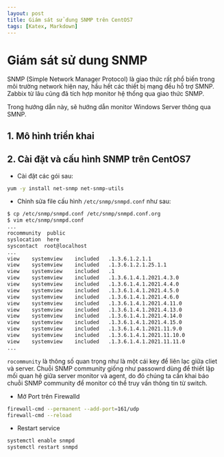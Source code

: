 ```yaml
---
layout: post
title: Giám sát sử dung SNMP trên CentOS7
tags: [Katex, Markdown]
---
```

# Giám sát sử dung SNMP

SNMP (Simple Network Manager Protocol) là giao thức rất phổ biến trong môi trường network hiện nay, hầu hết các thiết bị mạng đều hỗ trợ SMNP. Zabbix từ lâu cũng đã tích hợp monitor hệ thống qua giao thức SNMP.

Trong hướng dẫn này, sẽ hướng dẫn monitor Windows Server thông qua SMNP. 

## 1. Mô hình triển khai

## 2. Cài đặt và cấu hình SNMP trên CentOS7

- Cài đặt các gói sau:
```sh
yum -y install net-snmp net-snmp-utils
```
- Chỉnh sửa file cấu hình `/etc/snmp/snmpd.conf` như sau:

```sh
$ cp /etc/snmp/snmpd.conf /etc/snmp/snmpd.conf.org
$ vim etc/snmp/snmpd.conf
...
rocommunity  public
syslocation  here
syscontact  root@localhost
...
view    systemview    included   .1.3.6.1.2.1.1
view    systemview    included   .1.3.6.1.2.1.25.1.1
view    systemview    included   .1
view    systemview    included   .1.3.6.1.4.1.2021.4.3.0
view    systemview    included   .1.3.6.1.4.1.2021.4.4.0
view    systemview    included   .1.3.6.1.4.1.2021.4.5.0
view    systemview    included   .1.3.6.1.4.1.2021.4.6.0
view    systemview    included   .1.3.6.1.4.1.2021.4.11.0
view    systemview    included   .1.3.6.1.4.1.2021.4.13.0
view    systemview    included   .1.3.6.1.4.1.2021.4.14.0
view    systemview    included   .1.3.6.1.4.1.2021.4.15.0
view    systemview    included   .1.3.6.1.4.1.2021.11.9.0
view    systemview    included   .1.3.6.1.4.1.2021.11.10.0
view    systemview    included   .1.3.6.1.4.1.2021.11.11.0
...
```
`rocommunity` là thông số quan trọng như là một cái key để liên lạc giữa cliet và server. Chuỗi SNMP community giống như passowrd dùng để thiết lập mối quan hệ giữa server monitor và agent, do đó chúng ta cần khai báo chuỗi SNMP community để monitor có thể truy vấn thông tin từ switch.

- Mở Port trên Firewalld

```sh
firewall-cmd --permanent --add-port=161/udp
firewall-cmd --reload
```
- Restart service
```sh
systemctl enable snmpd
systemctl restart snmpd
```
